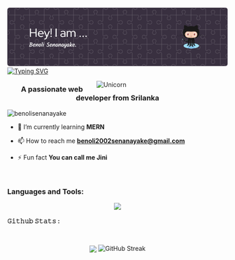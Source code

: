 ![github-header-image.png](https://github.com/BenoliSenanayake/BenoliSenanayake/blob/main/github-header-image.png)
<a href="https://git.io/typing-svg"><img src="https://readme-typing-svg.demolab.com?font=Fira+Code&size=30&pause=1000&center=true&vCenter=true&random=false&width=800&lines=%F0%9F%91%8B+Welcome+To+My+Github+Profile" alt="Typing SVG" /></a>


<img align="right" width=300px alt="Unicorn" src="https://c.tenor.com/GN73MKBawZYAAAAi/busy-cute.gif" />

<h3 align="center">A passionate web developer from Srilanka</h3>

<p align="left"> <img src="https://komarev.com/ghpvc/?username=benolisenanayake&label=Profile%20views&color=0e75b6&style=flat" alt="benolisenanayake" /> </p>



- 🌱 I’m         currently learning **MERN**

- 📫 How to reach me **benoli2002senanayake@gmail.com**

- ⚡ Fun fact **You can call me Jini**

<p align="left">
</p>
<br/>

<h3 align="left">Languages and Tools:</h3>
<p align="center">
  <a href="https://skillicons.dev">
<img src="https://skillicons.dev/icons?i=html,css,js,c,cs,java,react,py,dart,flutter,git,github,tailwind,bootstrap,mysql,firebase,androidstudio,vscode,visualstudio,figma&theme=dark&perline=13"/>
 </a>
</p>

  <strong>𝙶𝚒𝚝𝚑𝚞𝚋 𝚂𝚝𝚊𝚝𝚜 : </strong>
</summary>
<br/>

<p align="center">
    <img align="center" src="https://github-readme-stats.vercel.app/api?username=BenoliSenanayake&show_icons=true&hide_border=true&title_color=94b4a4&amp&icon_color=FFFFFF&amp&text_color=FFFFFF&amp&bg_color=000000&count_private=true&include_all_commits=true"/>
    <img src="https://github-readme-streak-stats.herokuapp.com/?user=BenoliSenanayake&theme=highcontrast&hide_border=true" alt="GitHub Streak">
    
</details>
<br/>



